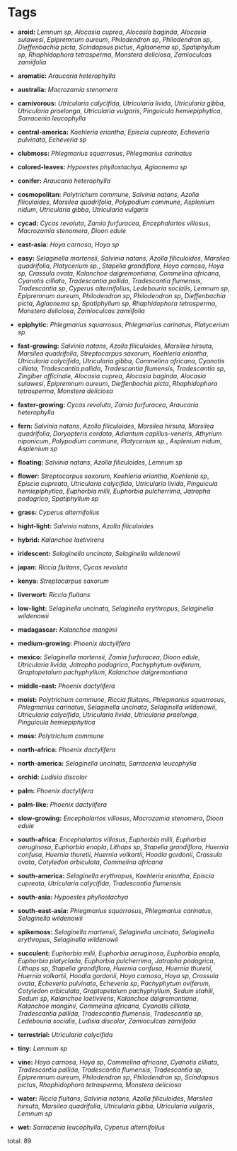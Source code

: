 # Tags

 - **aroid:** *Lemnum sp*, *Alocasia cuprea*, *Alocasia baginda*, *Alocasia sulawesi*, *Epipremnum aureum*, *Philodendron sp*, *Philodendron sp*, *Dieffenbachia picta*, *Scindapsus pictus*, *Aglaonema sp*, *Spatiphyllum sp*, *Rhaphidophora tetrasperma*, *Monstera deliciosa*, *Zamioculcas zamiifolia*

 - **aromatic:** *Araucaria heterophylla*

 - **australia:** *Macrozamia stenomera*

 - **carnivorous:** *Utricularia calycifida*, *Utricularia livida*, *Utricularia gibba*, *Utricularia praelonga*, *Utricularia vulgaris*, *Pinguicula hemiepiphytica*, *Sarracenia leucophylla*

 - **central-america:** *Koehleria eriantha*, *Episcia cupreata*, *Echeveria pulvinata*, *Echeveria sp*

 - **clubmoss:** *Phlegmarius squarrosus*, *Phlegmarius carinatus*

 - **colored-leaves:** *Hypoestes phyllostachya*, *Aglaonema sp*

 - **conifer:** *Araucaria heterophylla*

 - **cosmopolitan:** *Polytrichum commune*, *Salvinia natans*, *Azolla filiculoides*, *Marsilea quadrifolia*, *Polypodium commune*, *Asplenium nidum*, *Utricularia gibba*, *Utricularia vulgaris*

 - **cycad:** *Cycas revoluta*, *Zamia furfuracea*, *Encephalartos villosus*, *Macrozamia stenomera*, *Dioon edule*

 - **east-asia:** *Hoya carnosa*, *Hoya sp*

 - **easy:** *Selaginella martensii*, *Salvinia natans*, *Azolla filiculoides*, *Marsilea quadrifolia*, *Platycerium sp.*, *Stapelia grandiflora*, *Hoya carnosa*, *Hoya sp*, *Crassula ovata*, *Kalanchoe daigremontiana*, *Commelina africana*, *Cyanotis cilliata*, *Tradescantia pallida*, *Tradescantia flumensis*, *Tradescantia sp*, *Cyperus alternifolius*, *Ledebouria socialis*, *Lemnum sp*, *Epipremnum aureum*, *Philodendron sp*, *Philodendron sp*, *Dieffenbachia picta*, *Aglaonema sp*, *Spatiphyllum sp*, *Rhaphidophora tetrasperma*, *Monstera deliciosa*, *Zamioculcas zamiifolia*

 - **epiphytic:** *Phlegmarius squarrosus*, *Phlegmarius carinatus*, *Platycerium sp.*

 - **fast-growing:** *Salvinia natans*, *Azolla filiculoides*, *Marsilea hirsuta*, *Marsilea quadrifolia*, *Streptocarpus saxorum*, *Koehleria eriantha*, *Utricularia calycifida*, *Utricularia gibba*, *Commelina africana*, *Cyanotis cilliata*, *Tradescantia pallida*, *Tradescantia flumensis*, *Tradescantia sp*, *Zingiber officinale*, *Alocasia cuprea*, *Alocasia baginda*, *Alocasia sulawesi*, *Epipremnum aureum*, *Dieffenbachia picta*, *Rhaphidophora tetrasperma*, *Monstera deliciosa*

 - **faster-growing:** *Cycas revoluta*, *Zamia furfuracea*, *Araucaria heterophylla*

 - **fern:** *Salvinia natans*, *Azolla filiculoides*, *Marsilea hirsuta*, *Marsilea quadrifolia*, *Doryopteris cordata*, *Adiantum capillus-veneris*, *Athyrium niponicum*, *Polypodium commune*, *Platycerium sp.*, *Asplenium nidum*, *Asplenium sp*

 - **floating:** *Salvinia natans*, *Azolla filiculoides*, *Lemnum sp*

 - **flower:** *Streptocarpus saxorum*, *Koehleria eriantha*, *Koehleria sp*, *Episcia cupreata*, *Utricularia calycifida*, *Utricularia livida*, *Pinguicula hemiepiphytica*, *Euphorbia milli*, *Euphorbia pulcherrima*, *Jatropha podagrica*, *Spatiphyllum sp*

 - **grass:** *Cyperus alternifolius*

 - **hight-light:** *Salvinia natans*, *Azolla filiculoides*

 - **hybrid:** *Kalanchoe laetivirens*

 - **iridescent:** *Selaginella uncinata*, *Selaginella wildenowii*

 - **japan:** *Riccia fluitans*, *Cycas revoluta*

 - **kenya:** *Streptocarpus saxorum*

 - **liverwort:** *Riccia fluitans*

 - **low-light:** *Selaginella uncinata*, *Selaginella erythropus*, *Selaginella wildenowii*

 - **madagascar:** *Kalanchoe manginii*

 - **medium-growing:** *Phoenix dactylifera*

 - **mexico:** *Selaginella martensii*, *Zamia furfuracea*, *Dioon edule*, *Utricularia livida*, *Jatropha podagrica*, *Pachyphytum oviferum*, *Graptopetalum pachyphyllum*, *Kalanchoe daigremontiana*

 - **middle-east:** *Phoenix dactylifera*

 - **moist:** *Polytrichum commune*, *Riccia fluitans*, *Phlegmarius squarrosus*, *Phlegmarius carinatus*, *Selaginella uncinata*, *Selaginella wildenowii*, *Utricularia calycifida*, *Utricularia livida*, *Utricularia praelonga*, *Pinguicula hemiepiphytica*

 - **moss:** *Polytrichum commune*

 - **north-africa:** *Phoenix dactylifera*

 - **north-america:** *Selaginella uncinata*, *Sarracenia leucophylla*

 - **orchid:** *Ludisia discolor*

 - **palm:** *Phoenix dactylifera*

 - **palm-like:** *Phoenix dactylifera*

 - **slow-growing:** *Encephalartos villosus*, *Macrozamia stenomera*, *Dioon edule*

 - **south-africa:** *Encephalartos villosus*, *Euphorbia milli*, *Euphorbia aeruginosa*, *Euphorbia enopla*, *Lithops sp*, *Stapelia grandiflora*, *Huernia confusa*, *Huernia thuretii*, *Huernia volkartii*, *Hoodia gordonii*, *Crassula ovata*, *Cotyledon orbiculata*, *Commelina africana*

 - **south-america:** *Selaginella erythropus*, *Koehleria eriantha*, *Episcia cupreata*, *Utricularia calycifida*, *Tradescantia flumensis*

 - **south-asia:** *Hypoestes phyllostachya*

 - **south-east-asia:** *Phlegmarius squarrosus*, *Phlegmarius carinatus*, *Selaginella wildenowii*

 - **spikemoss:** *Selaginella martensii*, *Selaginella uncinata*, *Selaginella erythropus*, *Selaginella wildenowii*

 - **succulent:** *Euphorbia milli*, *Euphorbia aeruginosa*, *Euphorbia enopla*, *Euphorbia platyclada*, *Euphorbia pulcherrima*, *Jatropha podagrica*, *Lithops sp*, *Stapelia grandiflora*, *Huernia confusa*, *Huernia thuretii*, *Huernia volkartii*, *Hoodia gordonii*, *Hoya carnosa*, *Hoya sp*, *Crassula ovata*, *Echeveria pulvinata*, *Echeveria sp*, *Pachyphytum oviferum*, *Cotyledon orbiculata*, *Graptopetalum pachyphyllum*, *Sedum stahlii*, *Sedum sp*, *Kalanchoe laetivirens*, *Kalanchoe daigremontiana*, *Kalanchoe manginii*, *Commelina africana*, *Cyanotis cilliata*, *Tradescantia pallida*, *Tradescantia flumensis*, *Tradescantia sp*, *Ledebouria socialis*, *Ludisia discolor*, *Zamioculcas zamiifolia*

 - **terrestrial:** *Utricularia calycifida*

 - **tiny:** *Lemnum sp*

 - **vine:** *Hoya carnosa*, *Hoya sp*, *Commelina africana*, *Cyanotis cilliata*, *Tradescantia pallida*, *Tradescantia flumensis*, *Tradescantia sp*, *Epipremnum aureum*, *Philodendron sp*, *Philodendron sp*, *Scindapsus pictus*, *Rhaphidophora tetrasperma*, *Monstera deliciosa*

 - **water:** *Riccia fluitans*, *Salvinia natans*, *Azolla filiculoides*, *Marsilea hirsuta*, *Marsilea quadrifolia*, *Utricularia gibba*, *Utricularia vulgaris*, *Lemnum sp*

 - **wet:** *Sarracenia leucophylla*, *Cyperus alternifolius*


total: 89